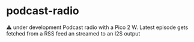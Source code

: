 # podcast-radio

⚠️ under development
Podcast radio with a Pico 2 W. Latest episode gets fetched from a RSS feed an streamed to an I2S output
